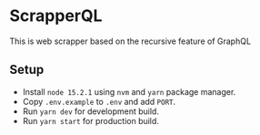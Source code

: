 # ScrapperQL

This is web scrapper based on the recursive feature of GraphQL

## Setup

- Install `node 15.2.1` using `nvm` and `yarn` package manager.
- Copy `.env.example` to `.env` and add `PORT`.
- Run `yarn dev` for development build.
- Run `yarn start` for production build.
